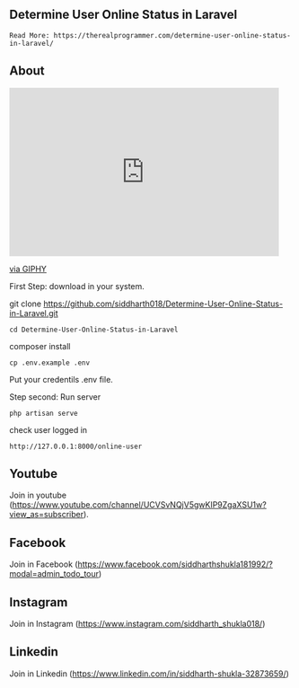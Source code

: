 ## Determine User Online Status in Laravel

    Read More: https://therealprogrammer.com/determine-user-online-status-in-laravel/
## About

<iframe src="https://giphy.com/embed/zrzwaJ3pqu1YHlNsxX" width="480" height="300" frameBorder="0" class="giphy-embed" allowFullScreen></iframe><p><a href="https://giphy.com/gifs/zrzwaJ3pqu1YHlNsxX">via GIPHY</a></p>

First Step: download in your system.

git clone https://github.com/siddharth018/Determine-User-Online-Status-in-Laravel.git

    cd Determine-User-Online-Status-in-Laravel

composer install

    cp .env.example .env

Put your credentils .env file.

Step second: Run server

    php artisan serve

check user logged in
        
    http://127.0.0.1:8000/online-user

## Youtube
Join in youtube
(https://www.youtube.com/channel/UCVSvNQjV5gwKIP9ZgaXSU1w?view_as=subscriber).

## Facebook
Join in Facebook
(https://www.facebook.com/siddharthshukla181992/?modal=admin_todo_tour)

## Instagram
Join in Instagram
(https://www.instagram.com/siddharth_shukla018/)

## Linkedin
Join in Linkedin
(https://www.linkedin.com/in/siddharth-shukla-32873659/)
